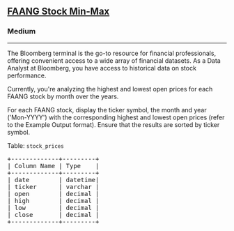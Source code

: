 <h2><a href="https://datalemur.com/questions/sql-bloomberg-stock-min-max-1">FAANG Stock Min-Max</a></h2><h3>Medium</h3><hr>
The Bloomberg terminal is the go-to resource for financial professionals, offering convenient access to a wide array of financial datasets. As a Data Analyst at Bloomberg, you have access to historical data on stock performance.

Currently, you're analyzing the highest and lowest open prices for each FAANG stock by month over the years.

For each FAANG stock, display the ticker symbol, the month and year ('Mon-YYYY') with the corresponding highest and lowest open prices (refer to the Example Output format). Ensure that the results are sorted by ticker symbol.

<p>Table: <code>stock_prices</code></p>
<pre>
+-------------+---------+
| Column Name | Type    |
+-------------+---------+
| date        | datetime|
| ticker      | varchar |
| open        | decimal |
| high        | decimal |
| low         | decimal |
| close       | decimal |
+-------------+---------+
</pre>

